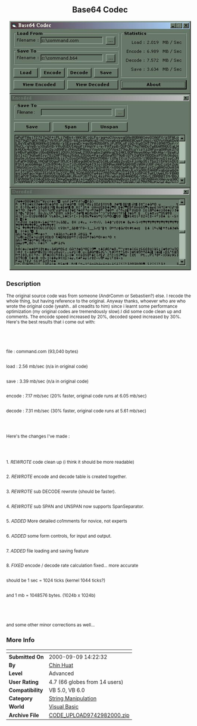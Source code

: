 ﻿<div align="center">

## Base64 Codec

<img src="PIC200098326192974.jpg">
</div>

### Description

<small>

The original source code was from someone (AndrComm or Sebastien?) else. I recode the whole thing, but having reference to the original. Anyway thanks, whoever who are who wrote the original code (yeahh.. all creadits to him) since i learnt some performance optimization (my original codes are tremendously slow).I did some code clean up and comments. The encode speed increased by 20%, decoded speed increased by 30%. Here's the best results that i come out with:

<br><br>

<br>  file : command.com (93,040 bytes)

<br> load : 2.56 mb/sec (n/a in original code)

<br> save : 3.39 mb/sec (n/a in original code)

<br>encode : 7.17 mb/sec (20% faster, original code runs at 6.05 mb/sec)

<br>decode : 7.31 mb/sec (30% faster, original code runs at 5.61 mb/sec)

<br>

<br>Here's the changes I've made :

<br>

<br>1. *REWROTE* code clean up (i think it should be more readable)

<br>2. *REWROTE* encode and decode table is created together.

<br>3. *REWROTE* sub DECODE rewrote (should be faster).

<br>4. *REWROTE* sub SPAN and UNSPAN now supports SpanSeparator.

<br>5. *ADDED*  More detailed co1mments for novice, not experts

<br>6. *ADDED*  some form controls, for input and output.

<br>7. *ADDED*  file loading and saving feature

<br>8. *FIXED*  encode / decode rate calculation fixed... more accurate

<br>       should be 1 sec = 1024 ticks (kernel 1044 ticks?)

<br>       and 1 mb = 1048576 bytes. (1024b x 1024b)

<br><br>

<br>and some other minor corrections as well...

</small>
 
### More Info
 


<span>             |<span>
---                |---
**Submitted On**   |2000-09-09 14:22:32
**By**             |[Chin Huat](https://github.com/Planet-Source-Code/PSCIndex/blob/master/ByAuthor/chin-huat.md)
**Level**          |Advanced
**User Rating**    |4.7 (66 globes from 14 users)
**Compatibility**  |VB 5\.0, VB 6\.0
**Category**       |[String Manipulation](https://github.com/Planet-Source-Code/PSCIndex/blob/master/ByCategory/string-manipulation__1-5.md)
**World**          |[Visual Basic](https://github.com/Planet-Source-Code/PSCIndex/blob/master/ByWorld/visual-basic.md)
**Archive File**   |[CODE\_UPLOAD9742982000\.zip](https://github.com/Planet-Source-Code/chin-huat-base64-codec__1-11351/archive/master.zip)








